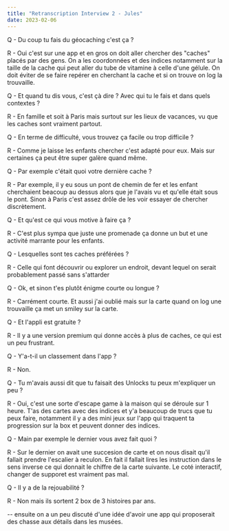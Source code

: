```yaml
---
title: "Retranscription Interview 2 - Jules"
date: 2023-02-06
---
```


Q - Du coup tu fais du géocaching c'est ça ?

R - Oui c'est sur une app et en gros on doit aller chercher des "caches" placés par des gens. On a les coordonnées et des indices notamment sur la taille de la cache qui peut aller du tube de vitamine à celle d'une gélule. On doit éviter de se faire repérer en cherchant la cache et si on trouve on log la trouvaille.

Q - Et quand tu dis vous, c'est çà dire ? Avec qui tu le fais et dans quels contextes ?

R - En famille et soit à Paris mais surtout sur les lieux de vacances, vu que les caches sont vraiment partout.

Q - En terme de difficulté, vous trouvez ça facile ou trop difficile ?

R - Comme je laisse les enfants chercher c'est adapté pour eux. Mais sur certaines ça peut être super galère quand même.

Q - Par exemple c'était quoi votre dernière cache ?

R - Par exemple, il y eu sous un pont de chemin de fer et les enfant cherchaient beacoup au dessus alors que je l'avais vu et qu'elle était sous le pont. Sinon à Paris c'est assez drôle de les voir essayer de chercher discrètement.

Q - Et qu'est ce qui vous motive à faire ça ?

R - C'est plus sympa que juste une promenade ça donne un but et une activité marrante pour les enfants.

Q - Lesquelles sont tes caches préférées ?

R - Celle qui font découvrir ou explorer un endroit, devant lequel on serait probablement passé sans s'attarder

Q - Ok, et sinon t'es plutôt énigme courte ou longue ?

R - Carrément courte. Et aussi j'ai oublié mais sur la carte quand on log une trouvaille ça met un smiley sur la carte.

Q - Et l'appli est gratuite ?

R - Il y a une version premium qui donne accès à plus de caches, ce qui est un peu frustrant.

Q - Y'a-t-il un classement dans l'app ?

R - Non.

Q - Tu m'avais aussi dit que tu faisait des Unlocks tu peux m'expliquer un peu ?

R - Oui, c'est une sorte d'escape game à la maison qui se déroule sur 1 heure. T'as des cartes avec des indices et y'a beaucoup de trucs que tu peux faire, notamment il y a des mini jeux sur l'app qui traquent ta progression sur la box et peuvent donner des indices.

Q - Main par exemple le dernier vous avez fait quoi ?

R - Sur le dernier on avait une succesion de carte et on nous disait qu'il fallait prendre l'escalier à reculon. En fait il fallait lires les instruction dans le sens inverse ce qui donnait le chiffre de la carte suivante. Le coté interactif, changer de supporet est vraiment pas mal.

Q - Il y a de la rejouabilité ?

R - Non mais ils sortent 2 box de 3 histoires par ans.

-- ensuite on a un peu discuté d'une idée d'avoir une app qui proposerait des chasse aux détails dans les musées.
